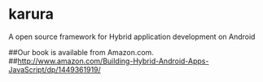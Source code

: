karura
======

A open source framework for Hybrid application development on Android

##Our book is available from Amazon.com.
##http://www.amazon.com/Building-Hybrid-Android-Apps-JavaScript/dp/1449361919/
